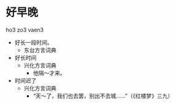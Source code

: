 # 好早晚
ho3 zo3 vaen3
+ 好长一段时间。
  * 东台方言词典
+ 好长时间
  * 兴化方言词典
    - 他隔～才来。
+ 时间迟了
  * 兴化方言词典
    - “天～了，我们也去罢，别出不去城……”（《红楼梦》三九）
